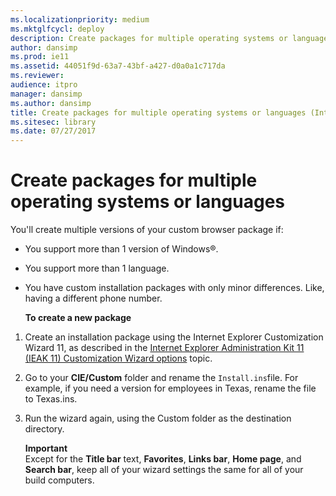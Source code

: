 ```yaml
---
ms.localizationpriority: medium
ms.mktglfcycl: deploy
description: Create packages for multiple operating systems or languages
author: dansimp
ms.prod: ie11
ms.assetid: 44051f9d-63a7-43bf-a427-d0a0a1c717da
ms.reviewer: 
audience: itpro
manager: dansimp
ms.author: dansimp
title: Create packages for multiple operating systems or languages (Internet Explorer 11 for IT Pros)
ms.sitesec: library
ms.date: 07/27/2017
---
```



# Create packages for multiple operating systems or languages
You'll create multiple versions of your custom browser package if:

- You support more than 1 version of Windows®.

- You support more than 1 language.

- You have custom installation packages with only minor differences. Like, having a different phone number.

  **To create a new package**

1.  Create an installation package using the Internet Explorer Customization Wizard 11, as described in the [Internet Explorer Administration Kit 11 (IEAK 11) Customization Wizard options](../ie11-ieak/ieak11-wizard-custom-options.md) topic.

2.  Go to your **CIE/Custom** folder and rename the `Install.ins`file. For example, if you need a version for employees in Texas, rename the file to Texas.ins.

3.  Run the wizard again, using the Custom folder as the destination directory.<p>
**Important**<br>
Except for the **Title bar** text, **Favorites**, **Links bar**, **Home page**, and **Search bar**, keep all of your wizard settings the same for all of your build computers.

     

 

 



